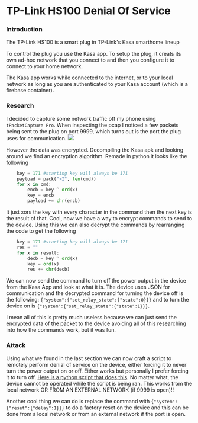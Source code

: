 # TP-Link HS100 Denial Of Service
### Introduction
The TP-Link HS100 is a smart plug in TP-Link's Kasa smarthome lineup

To control the plug you use the Kasa app. To setup the plug, it creats its own ad-hoc network that you connect to and then you configure it to connect to your home network.

The Kasa app works while connected to the internet, or to your local network as long as you are authenticated to your Kasa account (which is a firebase container).

### Research
I decided to capture some network traffic off my phone using `tPacketCapture Pro`. When inspecting the pcap I noticed a few packets being sent to the plug on port 9999, which turns out is the port the plug uses for communication.
![](https://i.imgur.com/8ZvOWtZ.png)

However the data was encrypted. Decompiling the Kasa apk and looking around we find an encryption algorithm. Remade in python it looks like the following
```python
    key = 171 #starting key will always be 171
    payload = pack(">I", len(cmd))
    for x in cmd:
        encb = key ^ ord(x)
        key = encb
        payload += chr(encb)
```
It just xors the key with every character in the command then the next key is the result of that.
Cool, now we have a way to encrypt commands to send to the device. Using this we can also decrypt the commands by rearranging the code to get the following
```python
    key = 171 #starting key will always be 171
    res = ""
    for x in result:
        decb = key ^ ord(x)
        key = ord(x)
        res += chr(decb)
```

We can now send the command to turn off the power output in the device from the Kasa App and look at what it is. The device uses JSON for communication and the decrypted command for turning the device off is the following: `{"system":{"set_relay_state":{"state":0}}}` and to turn the device on is `{"system":{"set_relay_state":{"state":1}}}`.

I mean all of this is pretty much useless because we can just send the encrypted data of the packet to the device avoiding all of this researching into how the commands work, but it was fun.

### Attack
Using what we found in the last section we can now craft a script to remotely perform denial of service on the device, either forcing it to never turn the power output on or off. Either works but personally I prefer forcing it to turn off. [Here is a python script that does this](https://gist.github.com/EliseZeroTwo/cb72c374c58136ff9d7a0f1a07087a52). No matter what, the device cannot be operated while the script is being ran. This works from the local network OR FROM AN EXTERNAL NETWORK (if 9999 is open)!!

Another cool thing we can do is replace the command with `{"system":{"reset":{"delay":1}}}` to do a factory reset on the device and this can be done from a local network or from an external network if the port is open.

